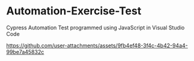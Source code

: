 # Automation-Exercise-Test
Cypress Automation Test programmed using JavaScript in Visual Studio Code 

https://github.com/user-attachments/assets/9fb4ef48-3f4c-4b42-94a4-99be7a45832c
